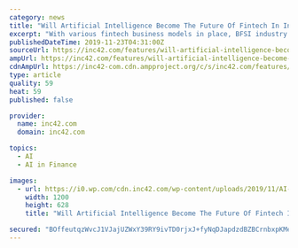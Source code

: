 ```yaml
---
category: news
title: "Will Artificial Intelligence Become The Future Of Fintech In India?"
excerpt: "With various fintech business models in place, BFSI industry is now adopting the AI-based fintech solutions at a much larger scale than ever. “Most corporates, and increasingly governments as well, are experimenting with how to use AI to improve their ..."
publishedDateTime: 2019-11-23T04:31:00Z
sourceUrl: https://inc42.com/features/will-artificial-intelligence-become-the-future-of-fintech-in-india/
ampUrl: https://inc42.com/features/will-artificial-intelligence-become-the-future-of-fintech-in-india/amp/
cdnAmpUrl: https://inc42-com.cdn.ampproject.org/c/s/inc42.com/features/will-artificial-intelligence-become-the-future-of-fintech-in-india/amp/
type: article
quality: 59
heat: 59
published: false

provider:
  name: inc42.com
  domain: inc42.com

topics:
  - AI
  - AI in Finance

images:
  - url: https://i0.wp.com/cdn.inc42.com/wp-content/uploads/2019/11/AI-social-5.jpg?fit=1200%2C628&amp;ssl=1
    width: 1200
    height: 628
    title: "Will Artificial Intelligence Become The Future Of Fintech In India?"

secured: "BOffeutqzWvcJ1VJajUZWxY39RY9ivTD0rjxJ+fyNqDJapdzdBZBCrnbxpKMedOUxjoxx9morZPd7hUjVJGErmN3Ni/fBilJY3oe5FsGeJkC2NorCcdfZCeSSppT+R157QqkdWVJInGmgfJa//tpAPdXGoMGXarHFAbbTestJ78Q/OcL3ODnxZRStCxFro/7jiHzGwujIreH/yN/BRcfTy0JedSLIHfyn3mlyWIx0miHpnYvm3AH8MZb3Bjo3QQqUTuShc03jx82NLhlaLG9Ow==;6uFai8GcNRVMO42AyzcrvQ=="
---
```


